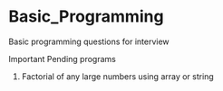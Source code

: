 # Basic_Programming


Basic programming questions for interview

Important Pending programs
1. Factorial of any large numbers using array or string
